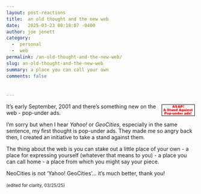 ```yaml
---
layout: post-reactions
title:  an old thought and the new web
date:   2025-03-23 08:18:07 -0400
author: joe jenett
category:
  -  personal
  -  web
permalink: /an-old-thought-and-the-new-web/
slug: an-old-thought-and-the-new-web
summary: a place you can call your own
comments: false


---
```

<a href="https://joejenett.com/asap/"><img src="/images/asap222.gif" alt="" style="position:relative;float:right;margin:3px;"></a>

It’s early September, 2001 and there’s something new on the web - pop-under ads. 

I’m sorry but when I hear _Yahoo!_ or _GeoCities_, especially in the same sentence, my first thought is pop-under ads. They made me so angry back then, I created an initiative to take a stand against them.

The thing about the web is you can stake out a little place of your own - a place for expressing yourself (whatever that means to you) - a place you can call home - a place from which you might say your piece.

NeoCities is not ‘Yahoo! GeoCities’... it’s much better, thank you!

<p>
<small>
(edited for clarity, 03/25/25)
</small>
</p>
<a style="display:none;" href="https://brid.gy/publish/mastodon"><small>(cross-posted to mastodon)</small></a>